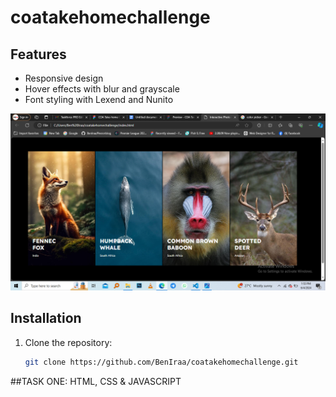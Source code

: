 # coatakehomechallenge




## Features
- Responsive design
- Hover effects with blur and grayscale
- Font styling with Lexend and Nunito


![Screenshot of the task one](./images/Screenshot%20(144).png)

## Installation

1. Clone the repository:
   ```bash
   git clone https://github.com/BenIraa/coatakehomechallenge.git
##TASK ONE: HTML, CSS & JAVASCRIPT



